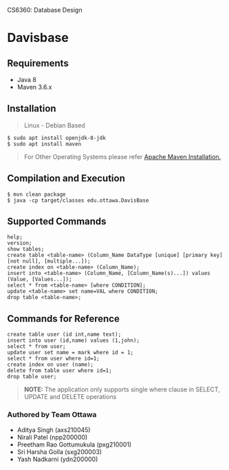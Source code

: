 CS6360: Database Design

# Davisbase 

## Requirements
- Java 8
- Maven 3.6.x

## Installation 

>Linux - Debian Based
```
$ sudo apt install openjdk-8-jdk
$ sudo apt install maven
```
> For Other Operating Systems please refer [Apache Maven Installation.](https://maven.apache.org/install.html)

## Compilation and Execution
```
$ mvn clean package
$ java -cp target/classes edu.ottawa.DavisBase
```

## Supported Commands

```
help;
version;
show tables;
create table <table-name> (Column_Name DataType [unique] [primary key] [not null], [multiple...]);
create index on <table-name> (Column_Name);
insert into <table-name> (Column_Name, [Column_Name(s)...]) values (Value, [Values...]);
select * from <table-name> [where CONDITION];
update <table-name> set name=VAL where CONDITION;
drop table <table-name>;
```

## Commands for Reference

```
create table user (id int,name text);
insert into user (id,name) values (1,john);
select * from user;
update user set name = mark where id = 1;
select * from user where id=1;
create index on user (name);
delete from table user where id=1;
drop table user;

```

> **NOTE:** The application only supports single where clause in SELECT, UPDATE and DELETE operations



### Authored by Team Ottawa
- Aditya Singh (axs210045)
- Nirali Patel (npp200000)
- Preetham Rao Gottumukula (pxg210001)
- Sri Harsha Golla (sxg200003)
- Yash Nadkarni (ydn200000)
